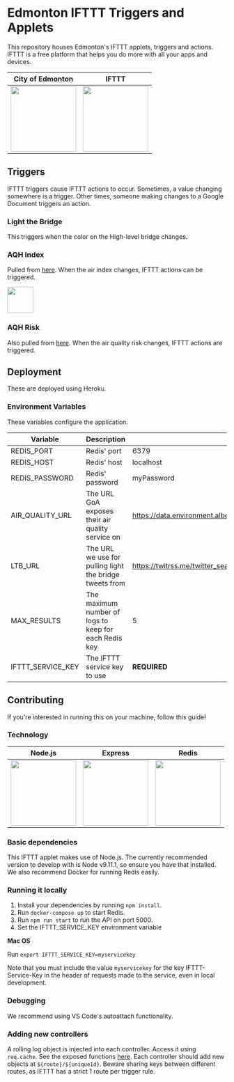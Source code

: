 # Edmonton IFTTT Triggers and Applets
This repository houses Edmonton's IFTTT applets, triggers and actions. IFTTT is a free platform that helps you do more with all your apps and devices.

| City of Edmonton  | IFTTT |
| ------------- | ------------- |
| <img src="https://i.imgur.com/DQtFLdv.png" height="150"/>  | <img src="https://i.imgur.com/kVKOYiQ.png" height="150"/>  |

## Triggers
IFTTT triggers cause IFTTT actions to occur. Sometimes, a value changing somewhere is a trigger. Other times, someone making changes to a Google Document triggers an action.

### Light the Bridge
This triggers when the color on the High-level bridge changes.

### AQH Index
Pulled from [here](http://data.environment.alberta.ca/Services/AirQualityV2/AQHIsource.svc/CommunityAQHIs(67)). When the air index changes, IFTTT actions can be triggered.

<img src="https://i.imgur.com/RlUlfz0.jpg" height="60"/>

### AQH Risk
Also pulled from [here](http://data.environment.alberta.ca/Services/AirQualityV2/AQHIsource.svc/CommunityAQHIs(67)). When the air quality risk changes, IFTTT actions are triggered.

## Deployment
These are deployed using Heroku.

### Environment Variables
These variables configure the application.

| Variable | Description | Default value |
| ------------- | ------------- | ------------- |
| REDIS_PORT | Redis' port | 6379 |
| REDIS_HOST | Redis' host | localhost |
| REDIS_PASSWORD | Redis' password | myPassword |
| AIR_QUALITY_URL | The URL GoA exposes their air quality service on | https://data.environment.alberta.ca/Services/AirQualityV2/AQHIsource.svc/CommunityAQHIs |
| LTB_URL | The URL we use for pulling light the bridge tweets from | https://twitrss.me/twitter_search_to_rss/?term=LighttheBridge%20from:CityofEdmonton |
| MAX_RESULTS | The maximum number of logs to keep for each Redis key | 5 |
| IFTTT_SERVICE_KEY | The IFTTT service key to use | **REQUIRED** |

## Contributing
If you're interested in running this on your machine, follow this guide!

### Technology
| Node.js  | Express | Redis |
| ------------- | ------------- | ------------ |
| <img src="https://i.imgur.com/yw49mjp.png" height="150"/>  | <img src="https://i.imgur.com/CucU5nR.png" height="150"/>  | <img src="https://i.imgur.com/FCLDdj6.png" height="150"/> |

### Basic dependencies
This IFTTT applet makes use of Node.js. The currently recommended version to develop with is Node v9.11.1, so ensure you have that installed. We also recommend Docker for running Redis easily.

### Running it locally
1. Install your dependencies by running `npm install`.
1. Run `docker-compose up` to start Redis.
1. Run `npm run start` to run the API on port 5000.
1. Set the IFTTT_SERVICE_KEY environment variable

**Mac OS**

Run `export IFTTT_SERVICE_KEY=myservicekey`

Note that you must include the value `myservicekey` for the key IFTTT-Service-Key in the header of requests made to the service, even in local development.


### Debugging
We recommend using VS Code's autoattach functionality.

### Adding new controllers
A rolling log object is injected into each controller. Access it using `req.cache`. See the exposed functions [here](src/cache/change-writer.js). Each controller should add new objects at `${route}/${uniqueId}`. Beware sharing keys between different routes, as IFTTT has a strict 1 route per trigger rule.
